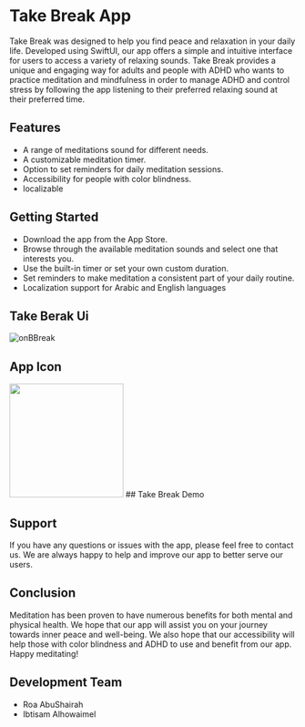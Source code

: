 # Take Break App
Take Break was designed to help you find peace and relaxation in your daily life. Developed using SwiftUI, our app offers a simple and intuitive interface for users to access a variety of relaxing sounds. 
Take Break provides a unique and engaging way for adults and people with ADHD who wants to practice meditation and mindfulness  in order to manage ADHD and control stress by following the app listening to their preferred relaxing sound at their preferred time.






## Features

* A range of meditations sound for different needs.
* A customizable meditation timer.
* Option to set reminders for daily meditation sessions.
* Accessibility for people with color blindness.
* localizable 

## Getting Started

* Download the app from the App Store. 
* Browse through the available meditation sounds and select one that interests you.
* Use the built-in timer or set your own custom duration.
* Set reminders to make meditation a consistent part of your daily routine.
* Localization support for Arabic and English languages
## Take Berak Ui

![onBBreak](https://user-images.githubusercontent.com/70070721/212376702-b15934f7-f445-4dd3-aee8-3b34cb93cb37.png)
## App Icon
<img src="https://user-images.githubusercontent.com/70070721/212329813-3316a5ad-59e2-489b-9e2e-c206e1bd33a6.png" width="200"> 
## Take Break Demo

## Support

If you have any questions or issues with the app, please feel free to contact us. We are always happy to help and improve our app to better serve our users.


## Conclusion

Meditation has been proven to have numerous benefits for both mental and physical health. We hope that our app will assist you on your journey towards inner peace and well-being. We also hope that our accessibility  will help those with color blindness and ADHD to use and benefit from our app. 
Happy meditating!

## Development Team
 * Roa AbuShairah
 * Ibtisam Alhowaimel


 




